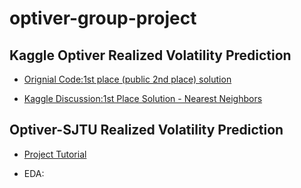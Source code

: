# optiver-group-project
## Kaggle Optiver Realized Volatility Prediction
* [Orignial Code:1st place (public 2nd place) solution](https://www.kaggle.com/code/nyanpn/1st-place-public-2nd-place-solution)

* [Kaggle Discussion:1st Place Solution - Nearest Neighbors](https://www.kaggle.com/competitions/optiver-realized-volatility-prediction/discussion/274970)
## Optiver-SJTU Realized Volatility Prediction
* [Project Tutorial](https://www.kaggle.com/code/jiashenliu/project-tutorial)

* EDA:



